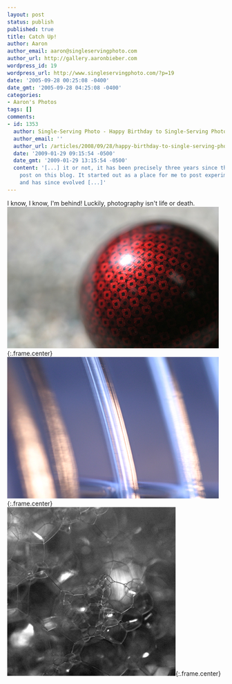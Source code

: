 ```yaml
---
layout: post
status: publish
published: true
title: Catch Up!
author: Aaron
author_email: aaron@singleservingphoto.com
author_url: http://gallery.aaronbieber.com
wordpress_id: 19
wordpress_url: http://www.singleservingphoto.com/?p=19
date: '2005-09-28 00:25:08 -0400'
date_gmt: '2005-09-28 04:25:08 -0400'
categories:
- Aaron's Photos
tags: []
comments:
- id: 1353
  author: Single-Serving Photo - Happy Birthday to Single-Serving Photo!
  author_email: ''
  author_url: /articles/2008/09/28/happy-birthday-to-single-serving-photo/
  date: '2009-01-29 09:15:54 -0500'
  date_gmt: '2009-01-29 13:15:54 -0500'
  content: '[...] it or not, it has been precisely three years since the very first
    post on this blog. It started out as a place for me to post experimental photos
    and has since evolved [...]'
---
```

I know, I know, I'm behind! Luckily, photography isn't life or death.\
 ![](/ssp/28sept05-02.jpg){:.frame.center}\
 ![](/ssp/28sept05-03.jpg){:.frame.center}\
 ![](/ssp/28sept05-01.jpg){:.frame.center}
